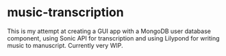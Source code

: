 # music-transcription
This is my attempt at creating a GUI app with a MongoDB user database component, using Sonic API for transcription and using Lilypond for writing music to manuscript. Currently very WIP.
